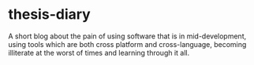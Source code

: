 # thesis-diary
A short blog about the pain of using software that is in mid-development, using tools which are both cross platform and cross-language, becoming illiterate at the worst of times and learning through it all. 
